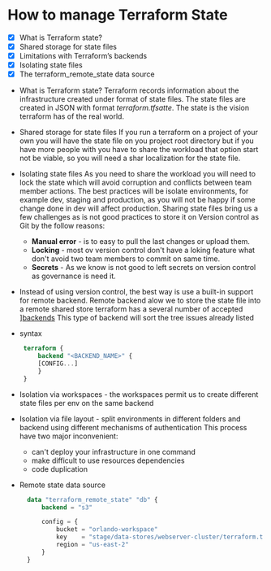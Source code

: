 # How to manage Terraform State

- [x] What is Terraform state?
- [x] Shared storage for state files
- [x] Limitations with Terraform’s backends
- [x] Isolating state files
- [x] The terraform_remote_state data source

- What is Terraform state?
  Terraform records information about the infrastructure created under format of state files. The state files are created in JSON with format _terraform.tfsatte_.
  The state is the vision terraform has of the real world.

- Shared storage for state files
  If you run a terraform on a project of your own you will have the state file on you project root directory but if you have more people with you have to share the workload that option start not be viable, so you will need a shar localization for the state file.

- Isolating state files
  As you need to share the workload you will need to lock the state which will    avoid corruption and conflicts between team member actions.
  The best practices will be isolate environments, for example dev, staging and production, as you will not be happy if some change done in dev will affect production.
  Sharing state files bring us a few challenges as is not good practices to store it on Version control as Git by the follow reasons:
  - **Manual error** -  is to easy to pull the last changes or upload them.
  - **Locking** - most ov version control don't have a loking feature what don't avoid   two team members to commit on same time.
  - **Secrets** - As we know is not good to left secrets on version control as governance is need it.
- Instead of using version control, the best way is use a built-in support for remote backend.
  Remote backend alow we to store the state file into a remote shared store terraform has a several number of accepted ][backends](https://www.terraform.io/docs/backends/index.html)
  This type of backend will sort the tree issues already listed

- syntax
  
   ```terraform
    terraform {
        backend "<BACKEND_NAME>" {
        [CONFIG...]
        }
    }
    ```

- Isolation via workspaces -
  the workspaces permit us to create different state files per env on the same backend
  
- Isolation via file layout -
  split environments in different folders and backend using different mechanisms of authentication
  This process have two major inconvenient:
  - can't deploy your infrastructure in one command
  - make difficult to use resources dependencies
  - code duplication

- Remote state data source
  
  ```terraform
    data "terraform_remote_state" "db" {
        backend = "s3"

        config = {
            bucket = "orlando-workspace"
            key    = "stage/data-stores/webserver-cluster/terraform.tfstate"
            region = "us-east-2"
        }
    }
  ```
